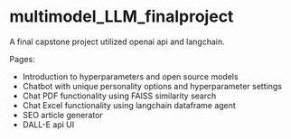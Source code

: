 # multimodel_LLM_finalproject
A final capstone project utilized openai api and langchain.

Pages:
- Introduction to hyperparameters and open source models
- Chatbot with unique personality options and hyperparameter settings
- Chat PDF functionality using FAISS similarity search
- Chat Excel functionality using langchain dataframe agent
- SEO article generator
- DALL-E api UI

